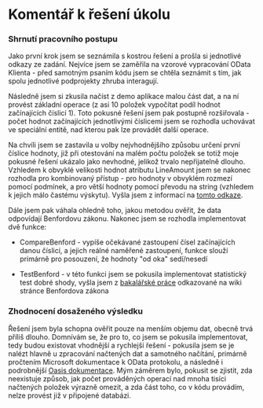 # Komentář k řešení úkolu

### Shrnutí pracovního postupu
Jako první krok jsem se seznámila s kostrou řešení a prošla si jednotlivé odkazy ze zadání. Nejvíce jsem se zaměřila na vzorové vypracování OData Klienta - před samotným psaním kódu jsem se chtěla seznámit s tím, jak spolu jednotlivé podprojekty zhruba interagují. 

Následně jsem si zkusila načíst z demo aplikace malou část dat, a na ní provést základní operace (z asi 10 položek vypočítat podíl hodnot začínajících číslicí 1). Toto pokusné řešení jsem pak postupně rozšiřovala - počet hodnot začínajících jednotlivými číslicemi jsem se rozhodla uchovávat ve speciální entitě, nad kterou pak lze provádět další operace.

Na chvíli jsem se zastavila u volby nejvhodnějšího způsobu určení první číslice hodnoty, již při otestování na malém počtu položek se totiž moje pokusné řešení ukázalo jako nevhodné, jelikož trvalo nepřijatelně dlouho. Vzhledem k obvyklé velikosti hodnot atributu LineAmount jsem se nakonec rozhodla pro kombinovaný přístup - pro hodnoty v obvyklém rozmezí pomocí podmínek, a pro větší hodnoty pomocí převodu na string (vzhledem k jejich málo častému výskytu).
Vyšla jsem z informací na [tomto odkaze](https://stackoverflow.com/questions/701322/how-can-you-get-the-first-digit-in-an-int-c).

Dále jsem pak váhala ohledně toho, jakou metodou ověřit, že data odpovídají Benfordovu zákonu. Nakonec jsem se rozhodla implementovat dvě funkce:
- CompareBenford - vypíše očekávané zastoupení čísel začínajících danou číslicí, a jejich reálné naměřené zastoupení, funkce slouží primárně pro posouzení, že hodnoty "od oka" sedí/nesedí

- TestBenford - v této funkci jsem se pokusila implementovat statistický test dobré shody, vyšla jsem z [bakalářské práce](https://is.cuni.cz/webapps/zzp/detail/47310/) odkazované na wiki stránce Benfordova zákona

### Zhodnocení dosaženého výsledku
Řešení jsem byla schopna ověřit pouze na menším objemu dat, obecně trvá příliš dlouho. Domnívám se, že pro to, co jsem se pokusila implementovat, tedy budou existovat vhodnější a rychlejší řešení - pokusila jsem se je nalézt hlavně u zpracování načtených dat a samotného načítání, primárně pročtením Microsoft dokumentace k OData protokolu, a následně i podrobnější [Oasis dokumentace](http://docs.oasis-open.org/odata/odata/v4.0/errata03/os/complete/part1-protocol/odata-v4.0-errata03-os-part1-protocol-complete.pdf). Mým záměrem bylo, pokusit se zjistit, zda neexistuje způsob, jak počet prováděných operací nad mnoha tisíci načtených položek výrazně omezit, a zda část toho, co v kódu provádím, nelze provést již v připojené databázi.
